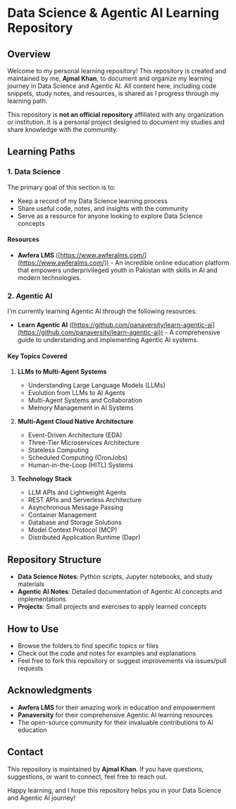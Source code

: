 # Data Science & Agentic AI Learning Repository

## Overview
Welcome to my personal learning repository! This repository is created and maintained by me, **Ajmal Khan**, to document and organize my learning journey in Data Science and Agentic AI. All content here, including code snippets, study notes, and resources, is shared as I progress through my learning path.

This repository is **not an official repository** affiliated with any organization or institution. It is a personal project designed to document my studies and share knowledge with the community.

## Learning Paths

### 1. Data Science
The primary goal of this section is to:
- Keep a record of my Data Science learning process
- Share useful code, notes, and insights with the community
- Serve as a resource for anyone looking to explore Data Science concepts

#### Resources
- **Awfera LMS** ([https://www.awferalms.com/](https://www.awferalms.com/)) - An incredible online education platform that empowers underprivileged youth in Pakistan with skills in AI and modern technologies.

### 2. Agentic AI
I'm currently learning Agentic AI through the following resources:
- **Learn Agentic AI** ([https://github.com/panaversity/learn-agentic-ai](https://github.com/panaversity/learn-agentic-ai)) - A comprehensive guide to understanding and implementing Agentic AI systems.

#### Key Topics Covered
1. **LLMs to Multi-Agent Systems**
   - Understanding Large Language Models (LLMs)
   - Evolution from LLMs to AI Agents
   - Multi-Agent Systems and Collaboration
   - Memory Management in AI Systems

2. **Multi-Agent Cloud Native Architecture**
   - Event-Driven Architecture (EDA)
   - Three-Tier Microservices Architecture
   - Stateless Computing
   - Scheduled Computing (CronJobs)
   - Human-in-the-Loop (HITL) Systems

3. **Technology Stack**
   - LLM APIs and Lightweight Agents
   - REST APIs and Serverless Architecture
   - Asynchronous Message Passing
   - Container Management
   - Database and Storage Solutions
   - Model Context Protocol (MCP)
   - Distributed Application Runtime (Dapr)

## Repository Structure
- **Data Science Notes**: Python scripts, Jupyter notebooks, and study materials
- **Agentic AI Notes**: Detailed documentation of Agentic AI concepts and implementations
- **Projects**: Small projects and exercises to apply learned concepts

## How to Use
- Browse the folders to find specific topics or files
- Check out the code and notes for examples and explanations
- Feel free to fork this repository or suggest improvements via issues/pull requests

## Acknowledgments
- **Awfera LMS** for their amazing work in education and empowerment
- **Panaversity** for their comprehensive Agentic AI learning resources
- The open-source community for their invaluable contributions to AI education

## Contact
This repository is maintained by **Ajmal Khan**. If you have questions, suggestions, or want to connect, feel free to reach out.

Happy learning, and I hope this repository helps you in your Data Science and Agentic AI journey!
